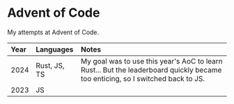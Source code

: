 # Advent of Code
My attempts at Advent of Code.

| Year | Languages           | Notes                                                         |
| :--- | :------------------ | :------------------------------------------------------------ |
| 2024 | Rust, JS, TS        | My goal was to use this year's AoC to learn Rust... But the leaderboard quickly became too enticing, so I switched back to JS. |
| 2023 | JS                  |                                                               |
